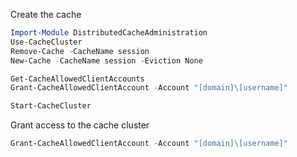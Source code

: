 Create the cache
```powershell
Import-Module DistributedCacheAdministration
Use-CacheCluster
Remove-Cache -CacheName session
New-Cache -CacheName session -Eviction None

Get-CacheAllowedClientAccounts
Grant-CacheAllowedClientAccount -Account "[domain]\[username]"

Start-CacheCluster
```

Grant access to the cache cluster
```powershell
Grant-CacheAllowedClientAccount -Account "[domain]\[username]"
```
